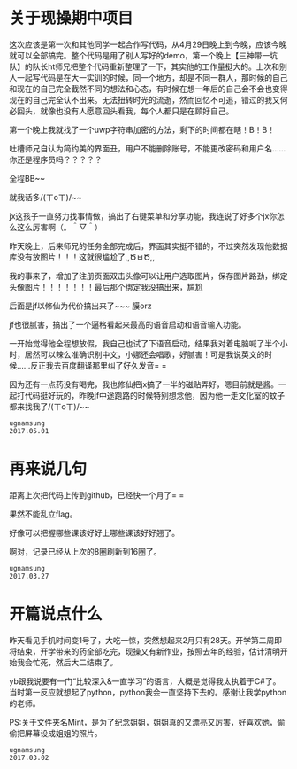 # 关于现操期中项目

这次应该是第一次和其他同学一起合作写代码，从4月29日晚上到今晚，应该今晚就可以全部搞完。整个代码是用了别人写好的demo，第一个晚上【三神带一坑队】的队长ht师兄把整个代码重新整理了一下，其实他的工作量挺大的。上次和别人一起写代码是在大一实训的时候，同一个地方，却是不同一群人，那时候的自己和现在的自己完全截然不同的想法和心态，有时候在想一年后的自己会不会也变得现在的自己完全认不出来。无法扭转时光的流逝，然而回忆不可追，错过的我又何必回头，就像也没有人愿意回头看我，每个人都只是在顾好自己。

第一个晚上我就找了一个uwp字符串加密的方法，剩下的时间都在瞎！B！B！

吐槽师兄自认为简约美的界面丑，用户不能删除账号，不能更改密码和用户名……你还是程序员吗？？？？？

全程BB~~

就我话多/(ㄒoㄒ)/~~

jx这孩子一直努力找事情做，搞出了右键菜单和分享功能，我连说了好多个jx你怎么这么厉害啊（。＾▽＾）

昨天晚上，后来师兄的任务全部完成后，界面其实挺不错的，不过突然发现他数据库没有放图片！！！这就很尴尬了,,ԾㅂԾ,,

我的事来了，增加了注册页面双击头像可以让用户选取图片，保存图片路劲，绑定头像图片！！！！！！！最后那个绑定我没搞出来，尴尬

后面是jf以修仙为代价搞出来了~~~ 膜orz

jf也很腻害，搞出了一个逼格看起来最高的语音启动和语音输入功能。

一开始觉得他全程想放假，我自己也试了下语音启动，结果我对着电脑喊了半个小时，居然可以辣么准确识别中文，小娜还会唱歌，好腻害！可是我说英文的时候……反正我去百度翻译那里纠了好久发音= =

因为还有一点药没有喝完，我也修仙把jx搞了一半的磁贴弄好，嗯目前就是酱。一起打代码挺好玩的，昨晚jf中途跑路的时候特别想念他，因为他一走文化室的蚊子都来找我了/(ㄒoㄒ)/~~

    ugnamsung                                                        
    2017.05.01


# 再来说几句

距离上次把代码上传到github，已经快一个月了= =

果然不能乱立flag。

好像可以把握哪些课该好好上哪些课该好好翘了。

啊对，记录已经从上次的8圈刷新到16圈了。

    ugnamsung
    2017.03.27


# 开篇说点什么

昨天看见手机时间变1号了，大吃一惊，突然想起来2月只有28天。开学第二周即将结束，开学带来的药全部吃完，现操又有新作业，按照去年的经验，估计清明开始我会忙死，然后大二结束了。

yb跟我说要有一门“比较深入&一直学习”的语言，大概是觉得我太执着于C#了。当时第一反应就想起了python，python我会一直坚持下去的。感谢让我学python的老师。


PS:关于文件夹名Mint，是为了纪念姐姐，姐姐真的又漂亮又厉害，好喜欢她，偷偷把屏幕设成姐姐的照片。


    ugnamsung                                                        
    2017.03.02

